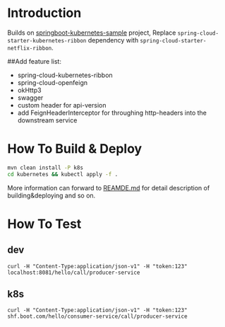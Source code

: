 # Introduction
Builds on [springboot-kubernetes-sample](https://github.com/SoulSong/springboot-kubernetes-sample) project, 
Replace `spring-cloud-starter-kubernetes-ribbon` dependency with `spring-cloud-starter-netflix-ribbon`.


##Add feature list:
* spring-cloud-kubernetes-ribbon
* spring-cloud-openfeign
* okHttp3
* swagger
* custom header for api-version
* add FeignHeaderInterceptor for throughing http-headers into the downstream service

# How To Build & Deploy
```bash
mvn clean install -P k8s
cd kubernetes && kubectl apply -f .
```
More information can forward to [REAMDE.md](https://github.com/SoulSong/springboot-kubernetes-sample/blob/master/README.md) for detail description of building&deploying and so on. 

# How To Test
## dev
```text
curl -H "Content-Type:application/json-v1" -H "token:123" localhost:8081/hello/call/producer-service
```

## k8s
```text
curl -H "Content-Type:application/json-v1" -H "token:123" shf.boot.com/hello/consumer-service/call/producer-service
```

